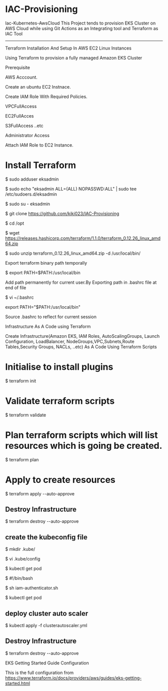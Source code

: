 # IAC-Provisioning


Iac-Kubernetes-AwsCloud
This Project tends to provision EKS Cluster on AWS Cloud while using Git Actions as an Integrating tool and Terraform as IAC Tool

------------------------------------------------------------------------------------------------------------------

Terraform Installation And Setup In AWS EC2 Linux Instances

Using Terraform to provision a fully managed Amazon EKS Cluster

Prerequisite

AWS Acccount.

Create an ubuntu EC2 Instnace.

Create IAM Role With Required Policies.

VPCFullAccess

EC2FullAcces

S3FullAccess ..etc

Administrator Access

Attach IAM Role to EC2 Instance.

# Install Terraform

$ sudo adduser eksadmin

$ sudo echo "eksadmin  ALL=(ALL) NOPASSWD:ALL" | sudo tee /etc/sudoers.d/eksadmin

$ sudo su - eksadmin

$ git clone https://github.com/kiki023/IAC-Provisioning

$ cd /opt

$ wget https://releases.hashicorp.com/terraform/1.1.0/terraform_0.12.26_linux_amd64.zip

$ sudo unzip terraform_0.12.26_linux_amd64.zip -d /usr/local/bin/

Export terraform binary path temporally

$ export PATH=$PATH:/usr/local/bin

Add path permanently for current user.By Exporting path in .bashrc file at end of file

$ vi ~/.bashrc

   export PATH="$PATH:/usr/local/bin"
   
Source .bashrc to reflect for current session

Infrastructure As A Code using Terraform

Create Infrastructure(Amazon EKS, IAM Roles, AutoScalingGroups, Launch Configuration, LoadBalancer, NodeGroups,VPC,Subnets,Route Tables,Security Groups, NACLs, ..etc) As A Code Using Terraform Scripts

# Initialise to install plugins

$ terraform init 

# Validate terraform scripts

$ terraform validate 

# Plan terraform scripts which will list resources which is going  be created.

$ terraform plan 

# Apply to create resources

$ terraform apply --auto-approve

##  Destroy Infrastructure  

$ terraform destroy --auto-approve

## create the kubeconfig file  

$ mkdir .kube/ 

$ vi .kube/config

$ kubectl get pod

$ #!/bin/bash 

$ sh iam-authenticator.sh 

$ kubectl get pod

## deploy cluster auto scaler

$ kubectl apply -f clusterautoscaler.yml

##  Destroy Infrastructure  

$ terraform destroy --auto-approve 

EKS Getting Started Guide Configuration

This is the full configuration from https://www.terraform.io/docs/providers/aws/guides/eks-getting-started.html

